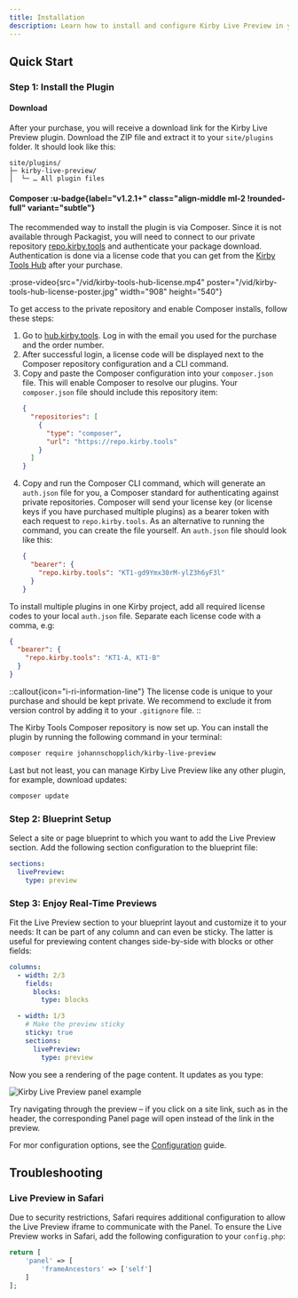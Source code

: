 ```yaml
---
title: Installation
description: Learn how to install and configure Kirby Live Preview in your Kirby project.
---
```


## Quick Start

### Step 1: Install the Plugin

#### Download

After your purchase, you will receive a download link for the Kirby Live Preview plugin. Download the ZIP file and extract it to your `site/plugins` folder. It should look like this:

```
site/plugins/
├─ kirby-live-preview/
│  └─ … All plugin files
```

#### Composer :u-badge{label="v1.2.1+" class="align-middle ml-2 !rounded-full" variant="subtle"}

The recommended way to install the plugin is via Composer. Since it is not available through Packagist, you will need to connect to our private repository [repo.kirby.tools](https://repo.kirby.tools) and authenticate your package download. Authentication is done via a license code that you can get from the [Kirby Tools Hub](https://hub.kirby.tools) after your purchase.

:prose-video{src="/vid/kirby-tools-hub-license.mp4" poster="/vid/kirby-tools-hub-license-poster.jpg" width="908" height="540"}

To get access to the private repository and enable Composer installs, follow these steps:

1. Go to [hub.kirby.tools](https://hub.kirby.tools). Log in with the email you used for the purchase and the order number.
2. After successful login, a license code will be displayed next to the Composer repository configuration and a CLI command.
3. Copy and paste the Composer configuration into your `composer.json` file. This will enable Composer to resolve our plugins. Your `composer.json` file should include this repository item:
   ```json [composer.json]
   {
     "repositories": [
       {
         "type": "composer",
         "url": "https://repo.kirby.tools"
       }
     ]
   }
   ```
4. Copy and run the Composer CLI command, which will generate an `auth.json` file for you, a Composer standard for authenticating against private repositories. Composer will send your license key (or license keys if you have purchased multiple plugins) as a bearer token with each request to `repo.kirby.tools`. As an alternative to running the command, you can create the file yourself. An `auth.json` file should look like this:
   ```json [auth.json]
   {
     "bearer": {
       "repo.kirby.tools": "KT1-gd9Ymx30rM-ylZ3h6yF3l"
     }
   }
   ```

To install multiple plugins in one Kirby project, add all required license codes to your local `auth.json` file. Separate each license code with a comma, e.g:

```json [auth.json]
{
  "bearer": {
    "repo.kirby.tools": "KT1-A, KT1-B"
  }
}
```

::callout{icon="i-ri-information-line"}
The license code is unique to your purchase and should be kept private. We recommend to exclude it from version control by adding it to your `.gitignore` file.
::

The Kirby Tools Composer repository is now set up. You can install the plugin by running the following command in your terminal:

```bash
composer require johannschopplich/kirby-live-preview
```

Last but not least, you can manage Kirby Live Preview like any other plugin, for example, download updates:

```bash
composer update
```

### Step 2: Blueprint Setup

Select a site or page blueprint to which you want to add the Live Preview section. Add the following section configuration to the blueprint file:

```yaml [pages/default.yml]
sections:
  livePreview:
    type: preview
```

### Step 3: Enjoy Real-Time Previews

Fit the Live Preview section to your blueprint layout and customize it to your needs: It can be part of any column and can even be sticky. The latter is useful for previewing content changes side-by-side with blocks or other fields:

```yaml [pages/default.yml]
columns:
  - width: 2/3
    fields:
      blocks:
        type: blocks

  - width: 1/3
    # Make the preview sticky
    sticky: true
    sections:
      livePreview:
        type: preview
```

Now you see a rendering of the page content. It updates as you type:

![Kirby Live Preview panel example](/img/kirby-live-preview-panel-example.png)

Try navigating through the preview – if you click on a site link, such as in the header, the corresponding Panel page will open instead of the link in the preview.

For mor configuration options, see the [Configuration](/docs/live-preview/configuration) guide.

## Troubleshooting

### Live Preview in Safari

Due to security restrictions, Safari requires additional configuration to allow the Live Preview iframe to communicate with the Panel. To ensure the Live Preview works in Safari, add the following configuration to your `config.php`:

```php [config.php]
return [
    'panel' => [
        'frameAncestors' => ['self']
    ]
];
```
